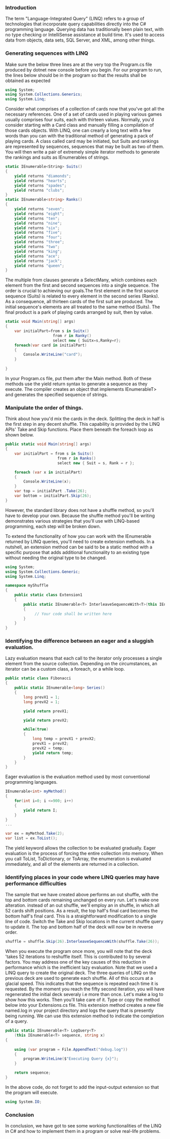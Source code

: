 
### Introduction
The term "Language-Integrated Query" (LINQ) refers to a group of technologies that incorporate query capabilities directly into the C# programming language. Querying data has traditionally been plain text, with no type checking or IntelliSense assistance at build time. It's used to access data from objects, data sets, SQL Server, and XML, among other things.

### Generating sequences with LINQ
Make sure the below three lines are at the very top the Program.cs file produced by dotnet new console before you begin. For our program to run, the lines below should be in the program so that the results shall be obtained as expected
```c#
using System;
using System.Collections.Generics;
using System.Linq;
```
Consider what comprises of a collection of cards now that you've got all the necessary references. One of a set of cards used in playing various games usually comprises four suits, each with thirteen values. Normally, you'd consider starting with a Card class and manually filling a compilation of those cards objects. With LINQ, one can crearly a long text with a few words than you can with the traditional method of generating a pack of playing cards. A class called card may be initiated, but Suits and rankings are represented by sequences, sequences that may be built as two of them. You will then write a pair of extremely simple iterator methods to generate the rankings and suits as IEnumerable<T>s of strings.
```c#
static IEnumerable<String> Suits()
{
    yield returns "diamonds";
    yield returns "hearts";
    yield returns "spades";
    yield returns "clubs";
}
static IEnumerable<string> Ranks()
{
    yield returns "seven";
    yield returns "eight";
    yield returns "ten";
    yield returns "nine"; 
    yield returns "six";
    yield returns "five";
    yield returns "four";
    yield returns "three"; 
    yield returns "two";
    yield returns "king";
    yield returns "ace";
    yield returns "jack";
    yield returns "queen";
}
```
The multiple from clauses generate a SelectMany, which combines each element from the first and second sequences into a single sequence. The order is crucial to achieving our goals.The first element in the first source sequence (Suits) is related to every element in the second series (Ranks). As a consequence, all thirteen cards of the first suit are produced. The initial sequence's elements are all treated to the same method (Suits). The final product is a park of playing cards arranged by suit, then by value.
```c#
static void Main(string[] args)
{
    var initialPart=from s in Suitx()
                     from r in Ranky()
                     select new { Suitx=s,Ranky=r};
    foreach(var card in initialPart)
    {
        Console.WriteLine("card");
    }                 
                    
}
```
In your Program.cs file, put them after the Main method. Both of these methods use the yield return syntax to generate a sequence as they execute. The compiler creates an object that implements IEnumerableT> and generates the specified sequence of strings.

### Manipulate the order of things.
Think about how you'd mix the cards in the deck. Splitting the deck in half is the first step in any decent shuffle. This capability is provided by the LINQ APIs' Take and Skip functions. Place them beneath the foreach loop as shown below.
```c#
public static void Main(string[] args)
{
    var initialPart = from s in Suits()
                       from r in Ranks()
                       select new { Suit = s, Rank = r };

    foreach (var x in initialPart)
    {
        Console.WriteLine(x);
    }
    var top = initialPart .Take(26);
    var bottom = initialPart.Skip(26);
}
```
However, the standard library does not have a shuffle method, so you'll have to develop your own. Because the shuffle method you'll be writing demonstrates various strategies that you'll use with LINQ-based programming, each step will be broken down.

To extend the functionality of how you can work with the IEnumerable returned by LINQ queries, you'll need to create extension methods. In a nutshell, an extension method can be said to be a static method with a specific purpose that adds additional functionality to an existing type without needing the original type to be changed.
```c#
using System;
using System.Collections.Generic;
using System.Linq;

namespace myShuffle
{
    public static class Extension1
    {
        public static IEnumerable<T> InterleaveSequenceWith<T>(this IEnumerablex<T> FirstInLine, IEnumerablex<T> NextInLine)
        {
             // Your code shall be written here
        }
    }
}
```
### Identifying the difference between an eager and a sluggish evaluation.
Lazy evaluation means that each call to the iterator only processes a single element from the source collection. Depending on the circumstances, an iterator can be a custom class, a foreach, or a while loop.
```c#
public static class Fibonacci
{
    public static IEnumerable<long> Series()
    {
        long prevX1 = 1;
        long prevX2 = 1;

        yield return prevX1;

        yield return prevX2;

        while(true)
        {
            long temp = prevX1 + prevX2;
            prevX1 = prevX2;
            prevX2 = temp;
            yield return temp;
        }
    }
}
```
Eager evaluation is the evaluation method used by most conventional programming languages.
```c#
IEnumerable<int> myMethod()
{
    for(int i=0; i <=900; i++)
    {
        yield return I;
    }
}
...

var ex = myMethod.Take(2);
var list = ex.ToList();
```
The yield keyword allows the collection to be evaluated gradually. Eager evaluation is the process of forcing the entire collection into memory. When you call ToList, ToDictionary, or ToArray, the enumeration is evaluated immediately, and all of the elements are returned in a collection.

### Identifying places in your code where LINQ queries may have performance difficulties
The sample that we have created above performs an out shuffle, with the top and bottom cards remaining unchanged on every run. Let's make one alteration. instead of an out shuffle, we'll employ an in shuffle, in which all 52 cards shift positions. As a result, the top half's final card becomes the bottom half's final card. This is a straightforward modification to a single line of code. Switch the Take and Skip locations in the current shuffle query to update it. The top and bottom half of the deck will now be in reverse order.
```c#
shuffle = shuffle.Skip(26).InterleaveSequenceWith(shuffle.Take(26));
```
When you execute the program once more, you will note that the deck 'takes 52 iterations to reshuffle itself. This is contributed to by several factors. You may address one of the key causes of this reduction in performance which is the inefficient lazy evaluation. Note that we used a LINQ query to create the original deck. The three queries of LINQ on the previous deck are used to generate each shuffle. All of this occurs at a glacial speed. This indicates that the sequence is repeated each time it is requested. By the moment you reach the fifty second iteration, you will have regenerated the initial deck severaly i.e more than once. Let's make a log to show how this works. Then you'll take care of it.
Type or copy the method below into your Extensions.cs file. This extension method creates a new file named.log in your project directory and logs the query that is presently being running. We can use this extension method to indicate the completion of a query.
```c#
public static IEnumerable<T> LogQuery<T>
    (this IEnumerable<T> sequence, string x)
{
   
    using (var program = File.AppendText("debug.log"))
    {
        program.WriteLine($"Executing Query {x}");
    }

    return sequence;
}
```
In the above code, do not forget to add the input-output extension so that the program will execute.
```c#
using System.IO;
```
### Conclusion
In conclusion, we have got to see some working functionalities of the LINQ in C# and how to implement them in a program or solve real-life problems.
